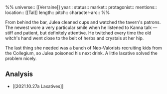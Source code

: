 %%
universe:: [[Verraine]]
year::
status:: 
market::
protagonist::
mentions::
location:: [[Tal]]
length:: 
pitch:: 
character-arc::
%% 

From behind the bar, Julea cleaned cups and watched the tavern's patrons. The newest wore a very particular smile when he listened to Kanna talk — stiff and patient, but definitely attentive. He twitched every time the old witch's hand went close to the belt of herbs and crystals at her hip.

The last thing she needed was a bunch of Neo-Valorists recruiting kids from the Collegium, so Julea poisoned his next drink. A little laxative solved the problem nicely.

## Analysis

* [[2021.10.27a Laxatives]]